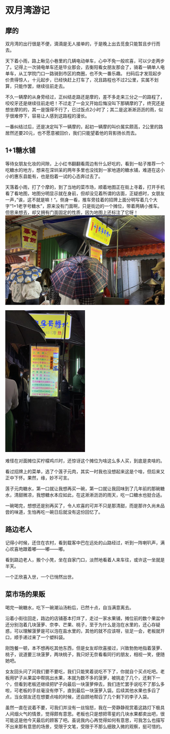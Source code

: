 # 双月湾游记


## 摩的
双月湾的出行很是不便，滴滴是无人接单的，于是晚上出去觅食只能暂且步行而去。

天下着小雨，路上瞅见小巷里的几辆电动单车，心中不免一般欢喜，可以少走两步了。记得上一次骑电单车还是毕业那会，去衡阳看女朋友那会了，骑着一辆单人电单车，从工学院门口一路骑到市区的商圈，也不失一番乐趣。
扫码后才发现起步价贵得惊人，十元起步，已经快赶上打车了，况且路程也不过2公里，实属不划算，只能作罢，继续往前走去。

不久一辆摩的从身旁经过，正纠结走路还是摩的，差不多走来三分之一的路程了，咬咬牙还是继续往前走吧！不过走了一会又开始后悔没叫下那辆摩的了，终究还是想坐摩的的，其一是饿得不行了，已过饭点2小时了；其二是这淅淅沥沥的雨，似乎很难停下，容易让人感到这路程的漫长。

一番纠结过后，还是决定叫下一辆摩的，起初一辆摩的叫价属实颇高，2公里的路居然还要20元，也不愿意被回价，我们只能望着他的背影扬长而去。

## 1+1糖水铺
等待女朋友化妆的间隙，上小红书翻翻看周边有什么好吃的，看到一帖子推荐一个吃糖水的地方，想来在深圳呆的两年多里也没找到一家地道的糖水铺，难道在这小小的惠东县能有，也是抱着一试的心态奔过去了。

天落着小雨，打了个摩的，到了当地的菜市场，顺着地图正在街上寻着，打开手机看了看地图，地图分明显示就在身前，但却没见着所谓的店面，正疑惑时，女朋友一声，”诶，这不就是嘛！“。侧身一看，推车旁挂着的招牌上面分明写着几个大字“1+1老字号糖水”，原来没有门面啊，只是街边的一个摊位，带着两辆小推车。但思来想去，却又拥有门面固定的性质，因为地图上还标注了它呀！
![](https://raw.githubusercontent.com/nullUfull/MyPicBed/main/87311656845542_.pic.jpg)

 <img src="https://raw.githubusercontent.com/nullUfull/MyPicBed/main/87301656845541_.pic.jpg" width = "50%"/>

难怪在对面摊位买柠檬鸡爪时，还惊讶这个摊位为啥这么多人买，到底是卖啥的。

看过招牌上的菜单，选了个莲子元肉，其实一时我也没想起来这是个啥，但后来又正中下怀。果然，缘，妙不可言。

莲子元肉糖水，第一口就让我想再买一碗，第一口就让我回味到了几年前的那碗糖水，清甜微凉，我想糖水本应如此，在这淅淅沥沥的雨天，吃一口糖水也挺合适。

一碗喝完，想想还是别再买了，令人欢喜的可并不只是那清甜，而是那许久尚未品尝的味道，生怕再吃一碗日后就没有这份回忆了。

## 路边老人
记得小时候，还住在农村，看到载客中巴在远处的山路经过，听到一阵喇叭声，满心欢喜地跟着嘟——嘟——嘟。

看到路边老人，搬个小凳，坐在自家门口，淡然地看着人来车往，或许这一坐就是半天。

一个正欣喜入世，一个已悄然出世。

## 菜市场的果贩

喝完一碗糖水，吃下一碗潮汕汤粉后，已然十点，自当满意离去。

沿着小街往回走，路边的店铺基本打烊了，走过一家水果铺，摊位前的数个果盆中还分别泡着几块菠萝、奈李、芒果、桃子，至于为什么是泡在水里的，还心存疑惑，可以理解菠萝是可以泡在盐水里的，其他的就不应该呀，驻足一会，老板就开口，顺手递过来了一个塑料袋。

刚饱餐一顿，本不想再吃其他东西，但是女友却欣喜接过，兴致勃勃地指着菠萝、桃子，说道要三块菠萝，两块桃子，我只好无奈看看同行的朋友，相视一笑，便随她吧。

女友回头问了问我们要不要吃，我们只能笑着说吃不下了，你就自个买点吃吧。老板用铲子从果盆中帮挑出水果，本就为数不多的菠萝，被挑走了几个，还剩下一个，但看到老板还继续把铲子向最后一块菠萝伸去，我们连忙罢手说吃不了那么多啦，可老板的手丝毫没有停下，直到最后一块菠萝入袋。后续其他水果也多舀了点，当女朋友还在想要点啥的时候，还自顾地帮舀了几个剩下的李子入袋。

虽然一直在说着不要，可我们并没有一丝恼怒，我在一旁静静观赏着这路灯下极具人间烟火气的情景，觉得颇有意思。老板也只是想把零星的几块水果都卖出吧，很可能这是他今天最后的顾客了吧。虽说我内心再觉得如何有意思，可我怎么也描写不出来那有意思的场景，受限于文笔，受限于不那么细致入微的观察，挺可惜的。
